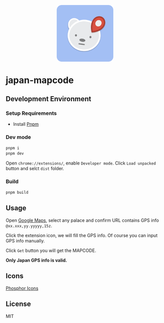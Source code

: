 <p align="center">
  <a href="https://github.com/acgotaku/japan-mapcode" target="_blank" rel="noopener noreferrer">
    <img width="180" src="./public/mapdoge.svg" alt="Map Doge logo">
  </a>
</p>

# japan-mapcode

## Development Environment

### Setup Requirements

- Install [Pnpm](https://pnpm.io/installation)

### Dev mode

```bash
pnpm i
pnpm dev
```

Open `chrome://extensions/`, enable `Developer mode`. Click `Load unpacked` button and selct `dist` folder.

### Build

```bash
pnpm build
```

## Usage

Open [Google Maps](https://www.google.com/maps), select any palace and confirm URL contains GPS info `@xx.xxx,yy.yyyyy,15z`.

Click the extension icon, we will fill the GPS info. Of course you can input GPS info manually.

Click `Get` button you will get the MAPCODE.

**Only Japan GPS info is valid.**

## Icons

[Phosphor Icons](https://phosphoricons.com/)

## License

MIT
